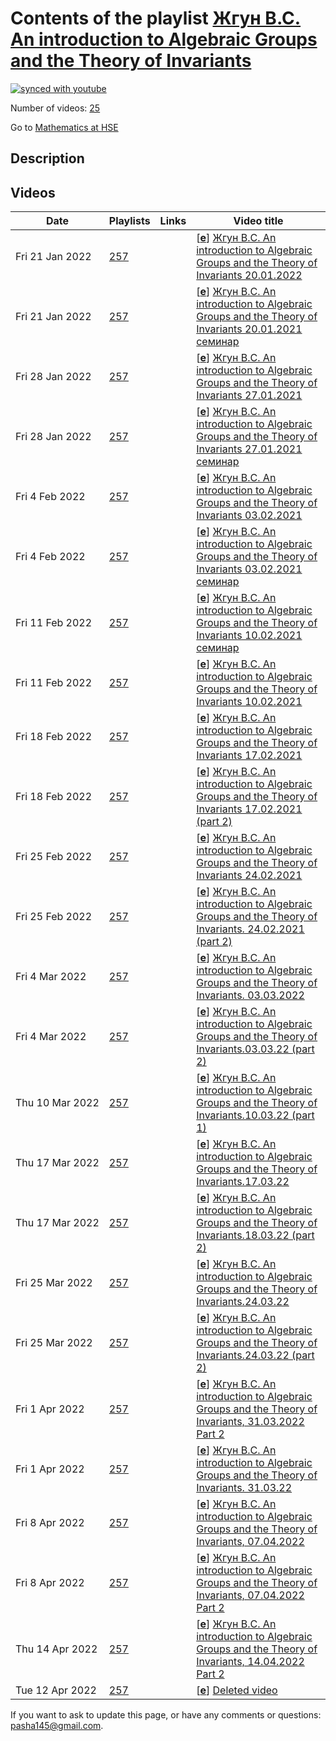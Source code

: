 # Contents of the playlist [Жгун В.С. An introduction to Algebraic Groups and the Theory of Invariants](https://www.youtube.com/playlist?list=PLq3E5oubNNoCQSMk79ZHkVqtPH_7FNwkk)

[![synced with youtube](https://img.shields.io/github/last-commit/mathphysschool/mathphysschool.github.io/autoupdate1?label=synced%20with%20youtube)](https://github.com/mathphysschool/mathphysschool.github.io/commits/autoupdate1)

Number of videos: [25](#videos)

Go to [Mathematics at HSE](../README.md)

## Description



## Videos

|Date|Playlists|Links|Video title|
|---|---|---|---|
| Fri&nbsp;21&nbsp;Jan&nbsp;2022 | [257](../playlists/257 "Жгун В.С. An introduction to Algebraic Groups and the Theory of Invariants") |  | [[**e**](https://studio.youtube.com/video/g9sSw759q6o/edit "Edit")] [Жгун В.С. An introduction to Algebraic Groups and the Theory of Invariants 20.01.2022](https://www.youtube.com/watch?v=g9sSw759q6o&list=PLq3E5oubNNoCQSMk79ZHkVqtPH_7FNwkk) |
| Fri&nbsp;21&nbsp;Jan&nbsp;2022 | [257](../playlists/257 "Жгун В.С. An introduction to Algebraic Groups and the Theory of Invariants") |  | [[**e**](https://studio.youtube.com/video/-BaT33NV9Qw/edit "Edit")] [Жгун В.С. An introduction to Algebraic Groups and the Theory of Invariants 20.01.2021 семинар](https://www.youtube.com/watch?v=-BaT33NV9Qw&list=PLq3E5oubNNoCQSMk79ZHkVqtPH_7FNwkk) |
| Fri&nbsp;28&nbsp;Jan&nbsp;2022 | [257](../playlists/257 "Жгун В.С. An introduction to Algebraic Groups and the Theory of Invariants") |  | [[**e**](https://studio.youtube.com/video/xWtQIDaNvU0/edit "Edit")] [Жгун В.С. An introduction to Algebraic Groups and the Theory of Invariants 27.01.2021](https://www.youtube.com/watch?v=xWtQIDaNvU0&list=PLq3E5oubNNoCQSMk79ZHkVqtPH_7FNwkk) |
| Fri&nbsp;28&nbsp;Jan&nbsp;2022 | [257](../playlists/257 "Жгун В.С. An introduction to Algebraic Groups and the Theory of Invariants") |  | [[**e**](https://studio.youtube.com/video/OZWHYn-h0Mk/edit "Edit")] [Жгун В.С. An introduction to Algebraic Groups and the Theory of Invariants 27.01.2021 семинар](https://www.youtube.com/watch?v=OZWHYn-h0Mk&list=PLq3E5oubNNoCQSMk79ZHkVqtPH_7FNwkk) |
| Fri&nbsp;4&nbsp;Feb&nbsp;2022 | [257](../playlists/257 "Жгун В.С. An introduction to Algebraic Groups and the Theory of Invariants") |  | [[**e**](https://studio.youtube.com/video/ZPwAhC4fXog/edit "Edit")] [Жгун В.С. An introduction to Algebraic Groups and the Theory of Invariants 03.02.2021](https://www.youtube.com/watch?v=ZPwAhC4fXog&list=PLq3E5oubNNoCQSMk79ZHkVqtPH_7FNwkk) |
| Fri&nbsp;4&nbsp;Feb&nbsp;2022 | [257](../playlists/257 "Жгун В.С. An introduction to Algebraic Groups and the Theory of Invariants") |  | [[**e**](https://studio.youtube.com/video/KDtyTz4jWm0/edit "Edit")] [Жгун В.С. An introduction to Algebraic Groups and the Theory of Invariants 03.02.2021 семинар](https://www.youtube.com/watch?v=KDtyTz4jWm0&list=PLq3E5oubNNoCQSMk79ZHkVqtPH_7FNwkk) |
| Fri&nbsp;11&nbsp;Feb&nbsp;2022 | [257](../playlists/257 "Жгун В.С. An introduction to Algebraic Groups and the Theory of Invariants") |  | [[**e**](https://studio.youtube.com/video/bsAvb9WX1fo/edit "Edit")] [Жгун В.С. An introduction to Algebraic Groups and the Theory of Invariants 10.02.2021 семинар](https://www.youtube.com/watch?v=bsAvb9WX1fo&list=PLq3E5oubNNoCQSMk79ZHkVqtPH_7FNwkk) |
| Fri&nbsp;11&nbsp;Feb&nbsp;2022 | [257](../playlists/257 "Жгун В.С. An introduction to Algebraic Groups and the Theory of Invariants") |  | [[**e**](https://studio.youtube.com/video/VAl836WFyjY/edit "Edit")] [Жгун В.С. An introduction to Algebraic Groups and the Theory of Invariants 10.02.2021](https://www.youtube.com/watch?v=VAl836WFyjY&list=PLq3E5oubNNoCQSMk79ZHkVqtPH_7FNwkk) |
| Fri&nbsp;18&nbsp;Feb&nbsp;2022 | [257](../playlists/257 "Жгун В.С. An introduction to Algebraic Groups and the Theory of Invariants") |  | [[**e**](https://studio.youtube.com/video/PhbwvMFHL6k/edit "Edit")] [Жгун В.С. An introduction to Algebraic Groups and the Theory of Invariants 17.02.2021](https://www.youtube.com/watch?v=PhbwvMFHL6k&list=PLq3E5oubNNoCQSMk79ZHkVqtPH_7FNwkk) |
| Fri&nbsp;18&nbsp;Feb&nbsp;2022 | [257](../playlists/257 "Жгун В.С. An introduction to Algebraic Groups and the Theory of Invariants") |  | [[**e**](https://studio.youtube.com/video/z0gIefiPi1o/edit "Edit")] [Жгун В.С. An introduction to Algebraic Groups and the Theory of Invariants 17.02.2021 (part 2)](https://www.youtube.com/watch?v=z0gIefiPi1o&list=PLq3E5oubNNoCQSMk79ZHkVqtPH_7FNwkk) |
| Fri&nbsp;25&nbsp;Feb&nbsp;2022 | [257](../playlists/257 "Жгун В.С. An introduction to Algebraic Groups and the Theory of Invariants") |  | [[**e**](https://studio.youtube.com/video/M5muIJA61NY/edit "Edit")] [Жгун В.С. An introduction to Algebraic Groups and the Theory of Invariants 24.02.2021](https://www.youtube.com/watch?v=M5muIJA61NY&list=PLq3E5oubNNoCQSMk79ZHkVqtPH_7FNwkk) |
| Fri&nbsp;25&nbsp;Feb&nbsp;2022 | [257](../playlists/257 "Жгун В.С. An introduction to Algebraic Groups and the Theory of Invariants") |  | [[**e**](https://studio.youtube.com/video/Q3uMO4bdwuA/edit "Edit")] [Жгун В.С. An introduction to Algebraic Groups and the Theory of Invariants. 24.02.2021 (part 2)](https://www.youtube.com/watch?v=Q3uMO4bdwuA&list=PLq3E5oubNNoCQSMk79ZHkVqtPH_7FNwkk) |
| Fri&nbsp;4&nbsp;Mar&nbsp;2022 | [257](../playlists/257 "Жгун В.С. An introduction to Algebraic Groups and the Theory of Invariants") |  | [[**e**](https://studio.youtube.com/video/jbWmUXW1Zh0/edit "Edit")] [Жгун В.С. An introduction to Algebraic Groups and the Theory of Invariants. 03.03.2022](https://www.youtube.com/watch?v=jbWmUXW1Zh0&list=PLq3E5oubNNoCQSMk79ZHkVqtPH_7FNwkk) |
| Fri&nbsp;4&nbsp;Mar&nbsp;2022 | [257](../playlists/257 "Жгун В.С. An introduction to Algebraic Groups and the Theory of Invariants") |  | [[**e**](https://studio.youtube.com/video/6d60K7jMR04/edit "Edit")] [Жгун В.С. An introduction to Algebraic Groups and the Theory of Invariants.03.03.22 (part 2)](https://www.youtube.com/watch?v=6d60K7jMR04&list=PLq3E5oubNNoCQSMk79ZHkVqtPH_7FNwkk) |
| Thu&nbsp;10&nbsp;Mar&nbsp;2022 | [257](../playlists/257 "Жгун В.С. An introduction to Algebraic Groups and the Theory of Invariants") |  | [[**e**](https://studio.youtube.com/video/kLyKcaPRPnM/edit "Edit")] [Жгун В.С. An introduction to Algebraic Groups and the Theory of Invariants.10.03.22 (part 1)](https://www.youtube.com/watch?v=kLyKcaPRPnM&list=PLq3E5oubNNoCQSMk79ZHkVqtPH_7FNwkk) |
| Thu&nbsp;17&nbsp;Mar&nbsp;2022 | [257](../playlists/257 "Жгун В.С. An introduction to Algebraic Groups and the Theory of Invariants") |  | [[**e**](https://studio.youtube.com/video/Fs1SUg2Z71U/edit "Edit")] [Жгун В.С. An introduction to Algebraic Groups and the Theory of Invariants.17.03.22](https://www.youtube.com/watch?v=Fs1SUg2Z71U&list=PLq3E5oubNNoCQSMk79ZHkVqtPH_7FNwkk) |
| Thu&nbsp;17&nbsp;Mar&nbsp;2022 | [257](../playlists/257 "Жгун В.С. An introduction to Algebraic Groups and the Theory of Invariants") |  | [[**e**](https://studio.youtube.com/video/OxDfj1b29TQ/edit "Edit")] [Жгун В.С. An introduction to Algebraic Groups and the Theory of Invariants.18.03.22 (part 2)](https://www.youtube.com/watch?v=OxDfj1b29TQ&list=PLq3E5oubNNoCQSMk79ZHkVqtPH_7FNwkk) |
| Fri&nbsp;25&nbsp;Mar&nbsp;2022 | [257](../playlists/257 "Жгун В.С. An introduction to Algebraic Groups and the Theory of Invariants") |  | [[**e**](https://studio.youtube.com/video/6gzKUSqJbAE/edit "Edit")] [Жгун В.С. An introduction to Algebraic Groups and the Theory of Invariants.24.03.22](https://www.youtube.com/watch?v=6gzKUSqJbAE&list=PLq3E5oubNNoCQSMk79ZHkVqtPH_7FNwkk) |
| Fri&nbsp;25&nbsp;Mar&nbsp;2022 | [257](../playlists/257 "Жгун В.С. An introduction to Algebraic Groups and the Theory of Invariants") |  | [[**e**](https://studio.youtube.com/video/qflV_5kmhFA/edit "Edit")] [Жгун В.С. An introduction to Algebraic Groups and the Theory of Invariants.24.03.22 (part 2)](https://www.youtube.com/watch?v=qflV_5kmhFA&list=PLq3E5oubNNoCQSMk79ZHkVqtPH_7FNwkk) |
| Fri&nbsp;1&nbsp;Apr&nbsp;2022 | [257](../playlists/257 "Жгун В.С. An introduction to Algebraic Groups and the Theory of Invariants") |  | [[**e**](https://studio.youtube.com/video/dFRyi4grfF0/edit "Edit")] [Жгун В.С. An introduction to Algebraic Groups and the Theory of Invariants, 31.03.2022 Part 2](https://www.youtube.com/watch?v=dFRyi4grfF0&list=PLq3E5oubNNoCQSMk79ZHkVqtPH_7FNwkk "Жгун В.С. An introduction to Algebraic Groups and the Theory of Invariants, 31.03.2022") |
| Fri&nbsp;1&nbsp;Apr&nbsp;2022 | [257](../playlists/257 "Жгун В.С. An introduction to Algebraic Groups and the Theory of Invariants") |  | [[**e**](https://studio.youtube.com/video/9DO2IhAQpcs/edit "Edit")] [Жгун В.С. An introduction to Algebraic Groups and the Theory of Invariants. 31.03.22](https://www.youtube.com/watch?v=9DO2IhAQpcs&list=PLq3E5oubNNoCQSMk79ZHkVqtPH_7FNwkk) |
| Fri&nbsp;8&nbsp;Apr&nbsp;2022 | [257](../playlists/257 "Жгун В.С. An introduction to Algebraic Groups and the Theory of Invariants") |  | [[**e**](https://studio.youtube.com/video/dqrST1nqssw/edit "Edit")] [Жгун В.С. An introduction to Algebraic Groups and the Theory of Invariants, 07.04.2022](https://www.youtube.com/watch?v=dqrST1nqssw&list=PLq3E5oubNNoCQSMk79ZHkVqtPH_7FNwkk "Жгун В.С. An introduction to Algebraic Groups and the Theory of Invariants, 07.04.2022") |
| Fri&nbsp;8&nbsp;Apr&nbsp;2022 | [257](../playlists/257 "Жгун В.С. An introduction to Algebraic Groups and the Theory of Invariants") |  | [[**e**](https://studio.youtube.com/video/Ne1Ui-yypNo/edit "Edit")] [Жгун В.С. An introduction to Algebraic Groups and the Theory of Invariants, 07.04.2022 Part 2](https://www.youtube.com/watch?v=Ne1Ui-yypNo&list=PLq3E5oubNNoCQSMk79ZHkVqtPH_7FNwkk "Жгун В.С. An introduction to Algebraic Groups and the Theory of Invariants, 07.04.2022") |
| Thu&nbsp;14&nbsp;Apr&nbsp;2022 | [257](../playlists/257 "Жгун В.С. An introduction to Algebraic Groups and the Theory of Invariants") |  | [[**e**](https://studio.youtube.com/video/03A8ja3iAQo/edit "Edit")] [Жгун В.С. An introduction to Algebraic Groups and the Theory of Invariants, 14.04.2022 Part 2](https://www.youtube.com/watch?v=03A8ja3iAQo&list=PLq3E5oubNNoCQSMk79ZHkVqtPH_7FNwkk "Жгун В.С. An introduction to Algebraic Groups and the Theory of Invariants, 14.04.2022") |
| Tue&nbsp;12&nbsp;Apr&nbsp;2022 | [257](../playlists/257 "Жгун В.С. An introduction to Algebraic Groups and the Theory of Invariants") |  | [[**e**](https://studio.youtube.com/video/aGVFOXy6eUo/edit "Edit")] [Deleted video](https://www.youtube.com/watch?v=aGVFOXy6eUo&list=PLq3E5oubNNoCQSMk79ZHkVqtPH_7FNwkk "This video is unavailable.") |


 If you want to ask to update this page, or have any comments or questions: <pasha145@gmail.com>.